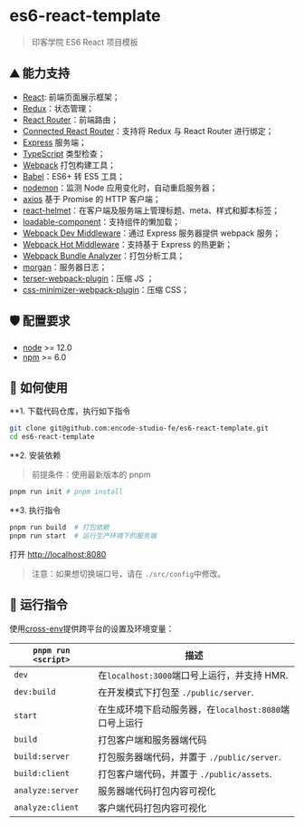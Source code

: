 # es6-react-template

> 印客学院 ES6 React 项目模板

## ⛰️ 能力支持

- [React](https://facebook.github.io/react): 前端页面展示框架；
- [Redux](https://github.com/reactjs/redux)：状态管理；
- [React Router](https://reacttraining.com/react-router)：前端路由；
- [Connected React Router](https://github.com/supasate/connected-react-router)：支持将 Redux 与 React Router 进行绑定；
- [Express](https://expressjs.com) 服务端；
- [TypeScript](https://www.typescriptlang.org) 类型检查；
- [Webpack](https://webpack.js.org) 打包构建工具；
- [Babel](https://babeljs.io)：ES6+ 转 ES5 工具；
- [nodemon](https://nodemon.io)：监测 Node 应用变化时，自动重启服务器；
- [axios](https://axios-http.com) 基于 Promise 的 HTTP 客户端；
- [react-helmet](https://github.com/nfl/react-helmet)：在客户端及服务端上管理标题、meta、样式和脚本标签；
- [loadable-component](https://github.com/smooth-code/loadable-components)：支持组件的懒加载；
- [Webpack Dev Middleware](https://github.com/webpack/webpack-dev-middleware)：通过 Express 服务器提供 webpack 服务；
- [Webpack Hot Middleware](https://github.com/glenjamin/webpack-hot-middleware)：支持基于 Express 的热更新；
- [Webpack Bundle Analyzer](https://github.com/webpack-contrib/webpack-bundle-analyzer)：打包分析工具；
- [morgan](https://github.com/expressjs/morgan)：服务器日志；
- [terser-webpack-plugin](https://github.com/webpack-contrib/terser-webpack-plugin)：压缩 JS ；
- [css-minimizer-webpack-plugin](https://github.com/webpack-contrib/css-minimizer-webpack-plugin)：压缩 CSS；

## 🛡️ 配置要求

- [node](https://nodejs.org/en) >= 12.0
- [npm](https://www.npmjs.com) >= 6.0

## 🔨 如何使用

\*\*1. 下载代码仓库，执行如下指令

```sh
git clone git@github.com:encode-studio-fe/es6-react-template.git
cd es6-react-template
```

\*\*2. 安装依赖

> 前提条件：使用最新版本的 pnpm

```sh
pnpm run init # pnpm install
```

\*\*3. 执行指令

```sh
pnpm run build  # 打包依赖
pnpm run start  # 运行生产环境下的服务端
```

打开 [http://localhost:8080](http://localhost:8080)

> 注意：如果想切换端口号，请在 `./src/config`中修改。

## 🚀 运行指令

使用[cross-env](https://github.com/kentcdodds/cross-env)提供跨平台的设置及环境变量：

| `pnpm run <script>` | 描述                                                   |
| ------------------- | ------------------------------------------------------ |
| `dev`               | 在`localhost:3000`端口号上运行，并支持 HMR.            |
| `dev:build`         | 在开发模式下打包至 `./public/server`.                  |
| `start`             | 在生成环境下启动服务器，在`localhost:8080`端口号上运行 |
| `build`             | 打包客户端和服务器端代码                               |
| `build:server`      | 打包服务器端代码，并置于 `./public/server`.            |
| `build:client`      | 打包客户端代码，并置于 `./public/assets`.              |
| `analyze:server`    | 服务器端代码打包内容可视化                             |
| `analyze:client`    | 客户端代码打包内容可视化                               |
